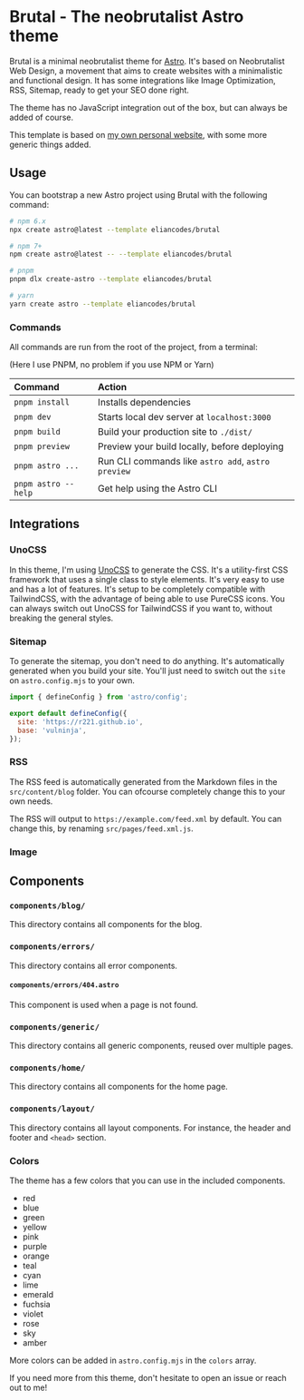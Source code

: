 # Brutal - The neobrutalist Astro theme

Brutal is a minimal neobrutalist theme for [Astro](https://astro.build/). It's based on Neobrutalist Web Design, a movement that aims to create websites with a minimalistic and functional design. It has some integrations like Image Optimization, RSS, Sitemap, ready to get your SEO done right.

The theme has no JavaScript integration out of the box, but can always be added of course.

This template is based on [my own personal website](<https://www.elian.codes/>), with some more generic things added.

## Usage

You can bootstrap a new Astro project using Brutal with the following command:

```bash
# npm 6.x
npx create astro@latest --template eliancodes/brutal

# npm 7+
npm create astro@latest -- --template eliancodes/brutal

# pnpm
pnpm dlx create-astro --template eliancodes/brutal

# yarn
yarn create astro --template eliancodes/brutal
```

### Commands

All commands are run from the root of the project, from a terminal:

(Here I use PNPM, no problem if you use NPM or Yarn)

| Command             | Action                                             |
| :------------------ | :------------------------------------------------- |
| `pnpm install`      | Installs dependencies                              |
| `pnpm dev`          | Starts local dev server at `localhost:3000`        |
| `pnpm build`        | Build your production site to `./dist/`            |
| `pnpm preview`      | Preview your build locally, before deploying       |
| `pnpm astro ...`    | Run CLI commands like `astro add`, `astro preview` |
| `pnpm astro --help` | Get help using the Astro CLI                       |

## Integrations

### UnoCSS

In this theme, I'm using [UnoCSS](https://uno.antfu.me/) to generate the CSS. It's a utility-first CSS framework that uses a single class to style elements. It's very easy to use and has a lot of features. It's setup to be completely compatible with TailwindCSS, with the advantage of being able to use PureCSS icons. You can always switch out UnoCSS for TailwindCSS if you want to, without breaking the general styles.

### Sitemap

To generate the sitemap, you don't need to do anything. It's automatically generated when you build your site. You'll just need to switch out the `site` on `astro.config.mjs` to your own.

```js title="astro.config.mjs"
import { defineConfig } from 'astro/config';

export default defineConfig({
  site: 'https://r221.github.io',
  base: 'vulninja',
});
```

### RSS

The RSS feed is automatically generated from the Markdown files in the `src/content/blog` folder. You can ofcourse completely change this to your own needs.

The RSS will output to `https://example.com/feed.xml` by default. You can change this, by renaming `src/pages/feed.xml.js`.

### Image

## Components

### `components/blog/`

This directory contains all components for the blog.

### `components/errors/`

This directory contains all error components.

#### `components/errors/404.astro`

This component is used when a page is not found.

### `components/generic/`

This directory contains all generic components, reused over multiple pages.

### `components/home/`

This directory contains all components for the home page.

### `components/layout/`

This directory contains all layout components. For instance, the header and footer and `<head>` section.

### Colors

The theme has a few colors that you can use in the included components.

- red
- blue
- green
- yellow
- pink
- purple
- orange
- teal
- cyan
- lime
- emerald
- fuchsia
- violet
- rose
- sky
- amber

More colors can be added in `astro.config.mjs` in the `colors` array.

If you need more from this theme, don't hesitate to open an issue or reach out to me!
